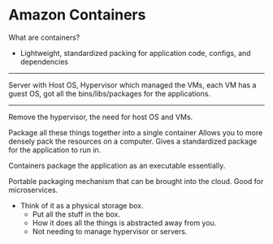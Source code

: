# Amazon Containers

What are containers?

* Lightweight, standardized packing for application code, configs, and dependencies

---

Server with Host OS, Hypervisor which managed the VMs,
each VM has a guest OS, got all the bins/libs/packages for the applications.

---

Remove the hypervisor, the need for host OS and VMs.

Package all these things together into a single container
Allows you to more densely pack the resources on a computer.
Gives a standardized package for the application to run in. 


Containers package the application as an executable essentially.  

Portable packaging mechanism that can be brought into the cloud.
Good for microservices.


* Think of it as a physical storage box.
    * Put all the stuff in the box.
    * How it does all the things is abstracted away from you.
    * Not needing to manage hypervisor or servers.










